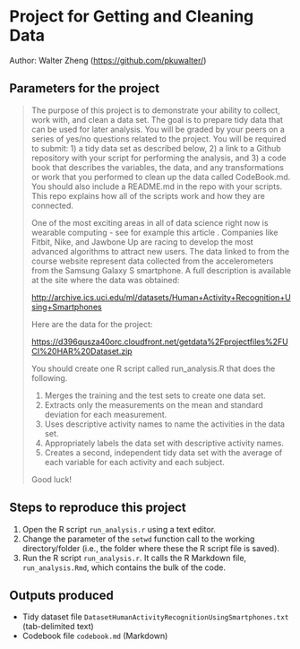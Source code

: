 Project for Getting and Cleaning Data
=====================================
Author: Walter Zheng (https://github.com/pkuwalter/)


Parameters for the project
--------------------------

> The purpose of this project is to demonstrate your ability to collect, work with, and clean a data set. The goal is to prepare tidy data that can be used for later analysis. You will be graded by your peers on a series of yes/no questions related to the project. You will be required to submit: 1) a tidy data set as described below, 2) a link to a Github repository with your script for performing the analysis, and 3) a code book that describes the variables, the data, and any transformations or work that you performed to clean up the data called CodeBook.md. You should also include a README.md in the repo with your scripts. This repo explains how all of the scripts work and how they are connected.  
> 
> One of the most exciting areas in all of data science right now is wearable computing - see for example this article . Companies like Fitbit, Nike, and Jawbone Up are racing to develop the most advanced algorithms to attract new users. The data linked to from the course website represent data collected from the accelerometers from the Samsung Galaxy S smartphone. A full description is available at the site where the data was obtained: 
> 
> http://archive.ics.uci.edu/ml/datasets/Human+Activity+Recognition+Using+Smartphones 
> 
> Here are the data for the project: 
> 
> https://d396qusza40orc.cloudfront.net/getdata%2Fprojectfiles%2FUCI%20HAR%20Dataset.zip 
> 
> You should create one R script called run_analysis.R that does the following. 
> 
> 1. Merges the training and the test sets to create one data set.
> 2. Extracts only the measurements on the mean and standard deviation for each measurement.
> 3. Uses descriptive activity names to name the activities in the data set.
> 4. Appropriately labels the data set with descriptive activity names.
> 5. Creates a second, independent tidy data set with the average of each variable for each activity and each subject. 
> 
> Good luck!


Steps to reproduce this project
-------------------------------

1. Open the R script `run_analysis.r` using a text editor.
2. Change the parameter of the `setwd` function call to the working directory/folder (i.e., the folder where these the R script file is saved).
3. Run the R script `run_analysis.r`. It calls the R Markdown file, `run_analysis.Rmd`, which contains the bulk of the code.


Outputs produced
----------------
* Tidy dataset file `DatasetHumanActivityRecognitionUsingSmartphones.txt` (tab-delimited text)
* Codebook file `codebook.md` (Markdown)
